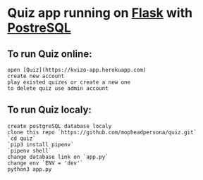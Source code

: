 # Quiz app running on [Flask](https://flask.palletsprojects.com/en/1.1.x/) with [PostreSQL](https://www.postgresql.org)

## To run Quiz online:
	open [Quiz](https://kvizo-app.herokuapp.com)
	create new account
	play existed quizes or create a new one
	to delete quiz use admin account

## To run Quiz localy:
	create postgreSQL database localy
	clone this repo `https://github.com/mopheadpersona/quiz.git`
	`cd quiz`
	`pip3 install pipenv`
	`pipenv shell`
	change database link on `app.py`
	change env `ENV = 'dev'`
	python3 app.py